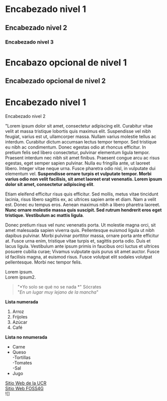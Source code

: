 # Encabezado nivel 1  
## Encabezado nivel 2  
### Encabezado nivel 3  
Encabazo opcional de nivel 1
============================  
Encabezado opcional de nivel 2
-----------------------------  
<h1>Encabezado nivel 1</h1>  
</h2>Encabezado nivel 2</h2>  


"Lorem ipsum dolor sit amet, consectetur adipiscing elit. Curabitur vitae velit at massa tristique lobortis quis maximus elit. Suspendisse vel nibh feugiat, varius est ut, ullamcorper massa. Nullam varius molestie tellus ac interdum. Curabitur dictum accumsan lectus tempor tempor. Sed tristique eu nibh ac condimentum. Donec egestas odio at rhoncus efficitur. In pretium felis sed libero consectetur, pulvinar elementum ligula tempor. Praesent interdum nec nibh sit amet finibus. Praesent congue arcu ac risus egestas, eget semper sapien pulvinar. Nulla eu fringilla ante, ut laoreet libero. Integer vitae neque urna. Fusce pharetra odio nisl, in vulputate dui elementum vel. **Suspendisse ornare turpis et vulputate tempor. Morbi varius odio non velit facilisis, sit amet laoreet erat venenatis. Lorem ipsum dolor sit amet, consectetur adipiscing elit**.

Etiam eleifend efficitur risus quis efficitur. Sed mollis, metus vitae tincidunt lacinia, risus libero sagittis ex, ac ultrices sapien ante et diam. Nam a velit est. Donec eu tempus eros. Aenean maximus nibh a libero pharetra laoreet. __Nunc ornare molestie massa quis suscipit. Sed rutrum hendrerit eros eget tristique. Vestibulum ac mattis ligula__.

Donec pretium risus vel nunc venenatis porta. Ut molestie magna orci, sit amet malesuada sapien viverra quis. Pellentesque euismod ligula ut nibh dapibus pulvinar. Morbi pulvinar porttitor massa, ornare porta ante efficitur at. Fusce urna enim, tristique vitae turpis et, sagittis porta odio. Duis et lacus ligula. Vestibulum ante ipsum primis in faucibus orci luctus et ultrices posuere cubilia curae; Vivamus vulputate quis purus sit amet auctor. Fusce id facilisis magna, at euismod risus. Fusce volutpat elit sodales volutpat pellentesque. Morbi nec tempor felis.

Lorem ipsum.  
Lorem ipsum2.  
> "*Yo solo se qué no se nada *" Sócrates  
> "*En un lugar muy lejano de la mancha*"

**Lista numerada**  
1. Arroz
2. Frijoles
3. Azúcar
4. Café 
 
**Lista no nnumerada**
- Carne  
- Queso  
    -Tortillas  
    -Tomates  
    -Sal  
- Jugo  

[Sitio Web de la UCR](https://www.ucr.ac.cr/)  
[Sitio Web FOSS4G](https://foss4g.org/)  
![]

